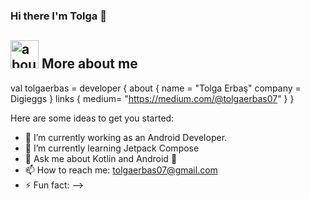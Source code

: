 ### Hi there I'm Tolga 👋


## <img width="45" alt="about" src="https://raw.github.com/tolgaerbas1/tolgaerbas1/master/about.png"> More about me


val tolgaerbas = developer {
    about {
        name = "Tolga Erbaş"
        company = Digieggs
    }
    links {
        medium= "https://medium.com/@tolgaerbas07"
    }
}


Here are some ideas to get you started:

- 🔭 I’m currently working as an Android Developer.
- 🌱 I’m currently learning Jetpack Compose
- 💬 Ask me about Kotlin and Android 🥇
- 📫 How to reach me: tolgaerbas07@gmail.com
- ⚡ Fun fact: 
-->
